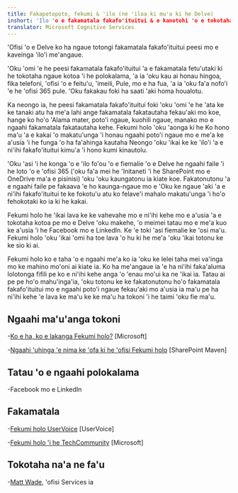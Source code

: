 ```yaml
---
title: Fakapotopoto, fekumi & 'ilo (ne 'iloa ki mu'a ki he Delve)
inshort: 'Ilo 'o e fakamatala fakafo'ituitui & e kanotohi 'o e tokotaha ngaue
translator: Microsoft Cognitive Services
---
```


'Ofisi 'o e Delve ko ha ngaue totongi fakamatala fakafo'ituitui peesi mo e kaveinga 'ilo'i
me'angaue.

'Oku 'omi 'e he peesi fakamatala fakafo'ituitui 'a e fakamatala fetu'utaki ki he tokotaha ngaue kotoa 'i he
polokalama, 'a ia 'oku kau ai honau hingoa, fika telefoni, 'ofisi 'o e feitu'u, 'imeili,
Pule, mo e ha fua, 'a ia 'oku fa'a nofo'i 'e he 'ofisi 365
pule. 'Oku fakakau foki ha saati 'aki homa houalotu.

Ka neongo ia, he peesi fakamatala fakafo'ituitui foki 'oku 'omi 'e he 'ata ke ke tanaki atu ha me'a lahi ange
fakamatala fakatautaha fekau'aki mo koe, hange ko ho'o 'Alama mater, poto'i ngaue, kuohili
ngaue, manako mo e ngaahi fakamatala fakatautaha kehe. Fekumi holo 'oku 'aonga ki he
Ko hono ma'u 'a e kakai 'o makatu'unga 'i honau ngaahi poto'i ngaue mo e me'a ke a'usia 'i he funga 'o ha fa'ahinga kautaha
Neongo 'oku 'ikai ke ke 'ilo'i 'a e ni'ihi fakafo'ituitui kimu'a 'i hono kumi kinautolu.

'Oku 'asi 'i he konga 'o e 'ilo fo'ou 'o e fiemalie 'o e Delve he ngaahi faile 'i he loto 'o e 'ofisi 365
('oku fa'a mei he 'Initaneti 'i he SharePoint mo e OneDrive ma'a e pisinisi) 'oku
'oku kaungatonu ia kiate koe. Fakatonutonu 'a e ngaahi faile pe fakaava 'e ho kaunga-ngaue mo e
'Oku ke ngaue 'aki 'a e ni'ihi fakafo'ituitui te ke fokotu'u atu ko felave'i mahalo makatu'unga
'i ho'o fehokotaki ko ia ki he kakai.

Fekumi holo he 'ikai lava ke ke vahevahe mo e ni'ihi kehe mo e a'usia 'a e tokotaha kotoa pe
mo e Delve 'oku makehe, 'o meimei tatau mo e me'a kuo ke a'usia 'i he Facebook mo e
LinkedIn. Ke 'e toki 'asi fiemalie ke 'osi ma'u.
Fekumi holo 'oku 'ikai 'omi ha toe lava 'o hu ki he me'a 'oku 'ikai totonu ke ke sio ki ai.

Fekumi holo ko e taha 'o e ngaahi me'a ko ia 'oku ke lelei taha mei va'inga mo ke
mahino mo'oni ai kiate ia. Ko ha me'angaue ia 'e ha ni'ihi faka'aluma lolotonga fifili pe ko e ni'ihi kehe
anga 'o 'enau mo'ui ka ne 'ikai ia. Tatau ai pe pe ho'o mahu'inga'ia, 'oku totonu ke ke
fakatonutonu ho'o fakamatala fakafo'ituitui mo e ngaahi poto'i ngaue fekau'aki mo a'usia ia ma'u pe ha ni'ihi kehe
'e lava ke ma'u ke ke ma'u ha tokoni 'i he taimi 'oku fie ma'u.

Ngaahi ma'u'anga tokoni
---------

-[Ko e ha, ko e lakanga
    Fekumi holo?](https://support.office.com/en-us/article/What-is-Office-Delve-1315665a-c6af-4409-a28d-49f8916878ca)
    \[Microsoft\]

-[Ngaahi 'uhinga 'e nima ke 'ofa ki he 'ofisi
    Fekumi holo](https://sharepointmaven.com/5-reasons-love-new-office-365-delve/)
    \[SharePoint Maven\]

Tatau 'o e ngaahi polokalama
--------------------

-Facebook mo e LinkedIn

Fakamatala
---------

-[Fekumi holo UserVoice](https://office365.uservoice.com/forums/273487-delve)
    \[UserVoice\]

-[Fekumi holo 'i he TechCommunity](https://techcommunity.microsoft.com/t5/Delve/ct-p/OfficeDelve)
    \[Microsoft\]

Tokotaha na'a ne fa'u
---------

-[Matt Wade](https://www.linkedin.com/in/thatmattwade/), 'ofisi Services ia


